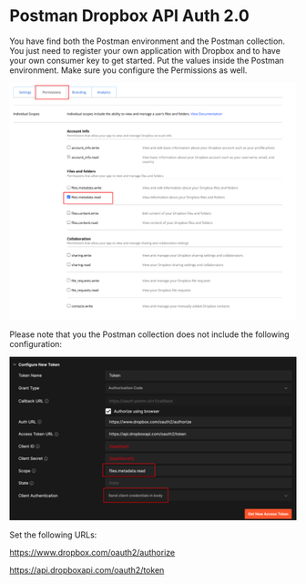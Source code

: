 # Postman Dropbox API Auth 2.0 

You have find both the Postman environment and the Postman collection. 
You just need to register your own application with Dropbox and to have your own consumer key to get started. Put the values inside the Postman environment.
Make sure you configure the Permissions as well.

![Dropbox permissions](dropbox-config-step-1.png?raw=true)

Please note that you the Postman collection does not include the following configuration:

![Postman OAuth helper](dropbox-config-step-2.png?raw=true)

Set the following URLs:

https://www.dropbox.com/oauth2/authorize

https://api.dropboxapi.com/oauth2/token
